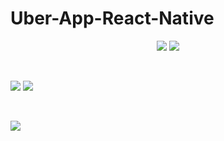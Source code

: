 # Uber-App-React-Native

<div align="center">

<img src="https://user-images.githubusercontent.com/73642253/116432988-c1130a80-a851-11eb-8d33-ad15f5dcd087.png" />


<img src="https://user-images.githubusercontent.com/73642253/116432992-c40dfb00-a851-11eb-8b71-c2a29745bae0.png" />

</div>


&nbsp;

<p>

<img src="https://user-images.githubusercontent.com/73642253/116432996-c4a69180-a851-11eb-9dd1-c996e5db6521.png" />


<img src="https://user-images.githubusercontent.com/73642253/116432998-c4a69180-a851-11eb-8cd7-d0a8a6760686.png" />


</p>

&nbsp;

<img src="https://user-images.githubusercontent.com/73642253/116433000-c4a69180-a851-11eb-841e-23581ae97d29.png" />
